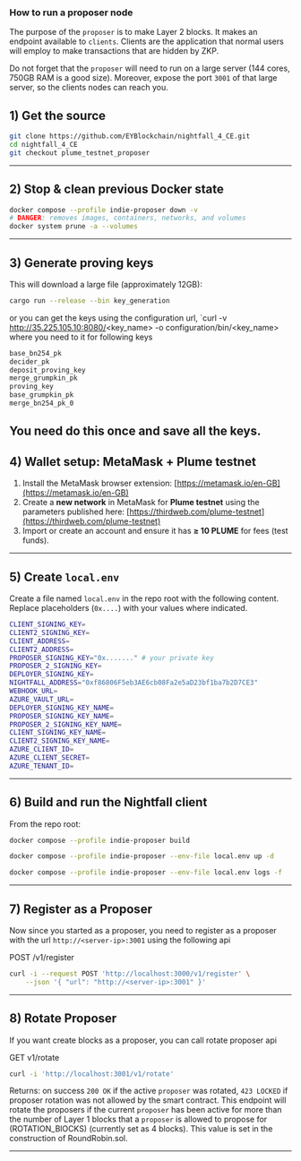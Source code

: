 ### How to run a proposer node

The purpose of the `proposer` is to make Layer 2 blocks. It makes an endpoint available to `clients`. Clients are the application that normal users will employ to make transactions that are hidden by ZKP.

Do not forget that the `proposer` will need to run on a large server (144 cores, 750GB RAM is a good size). Moreover, expose the port `3001` of that large server, so the clients nodes can reach you.

## 1) Get the source

```bash
git clone https://github.com/EYBlockchain/nightfall_4_CE.git
cd nightfall_4_CE
git checkout plume_testnet_proposer
```

---

## 2) Stop & clean previous Docker state

```bash
docker compose --profile indie-proposer down -v
# DANGER: removes images, containers, networks, and volumes
docker system prune -a --volumes
```

---

## 3) Generate proving keys

This will download a large file (approximately 12GB):
```bash
cargo run --release --bin key_generation
```

or you can get the keys using the configuration url, `curl -v http://35.225.105.10:8080/<key_name> -o configuration/bin/<key_name>
where you need to it for following keys  
```bash
base_bn254_pk    
decider_pk  
deposit_proving_key  
merge_grumpkin_pk
proving_key
base_grumpkin_pk 
merge_bn254_pk_0
```
You need do this once and save all the keys.
---

## 4) Wallet setup: MetaMask + Plume testnet

1. Install the MetaMask browser extension: [https://metamask.io/en-GB](https://metamask.io/en-GB)
2. Create a **new network** in MetaMask for **Plume testnet** using the parameters published here: [https://thirdweb.com/plume-testnet](https://thirdweb.com/plume-testnet)
3. Import or create an account and ensure it has **≥ 10 PLUME** for fees (test funds).

---

## 5) Create `local.env`

Create a file named `local.env` in the repo root with the following content. Replace placeholders (`0x....`) with your values where indicated.

```bash
CLIENT_SIGNING_KEY=
CLIENT2_SIGNING_KEY=
CLIENT_ADDRESS=
CLIENT2_ADDRESS=
PROPOSER_SIGNING_KEY="0x......." # your private key
PROPOSER_2_SIGNING_KEY=
DEPLOYER_SIGNING_KEY=
NIGHTFALL_ADDRESS="0xf86806F5eb3AE6cb08Fa2e5aD23bf1ba7b2D7CE3"
WEBHOOK_URL=
AZURE_VAULT_URL=
DEPLOYER_SIGNING_KEY_NAME=
PROPOSER_SIGNING_KEY_NAME=
PROPOSER_2_SIGNING_KEY_NAME=
CLIENT_SIGNING_KEY_NAME=
CLIENT2_SIGNING_KEY_NAME=
AZURE_CLIENT_ID=
AZURE_CLIENT_SECRET=
AZURE_TENANT_ID=
```

---

## 6) Build and run the Nightfall client

From the repo root:

```bash
docker compose --profile indie-proposer build

docker compose --profile indie-proposer --env-file local.env up -d

docker compose --profile indie-proposer --env-file local.env logs -f
```

---

## 7) Register as a Proposer

Now since you started as a proposer, you need to register as a proposer with the url `http://<server-ip>:3001` using the following api

POST /v1/register

```sh
curl -i --request POST 'http://localhost:3000/v1/register' \
    --json '{ "url": "http://<server-ip>:3001" }'
```
---

## 8) Rotate Proposer
If you want create blocks as a proposer, you can call rotate proposer api

GET v1/rotate

```sh
curl -i 'http://localhost:3001/v1/rotate'
```

Returns: on success `200 OK` if the active `proposer` was rotated, `423 LOCKED` if proposer rotation was not allowed by the smart contract.
This endpoint will rotate the proposers if the current `proposer` has been active for more than the number of Layer 1 blocks that a `proposer` is allowed to propose for (ROTATION_BlOCKS) (currently set as 4 blocks). This value is set in the construction of RoundRobin.sol.

---
